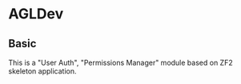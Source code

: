 AGLDev
=======================

Basic
------------
This is a "User Auth", "Permissions Manager" module based on ZF2 skeleton application.
